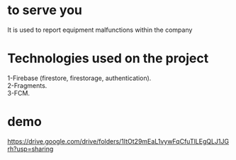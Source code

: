 # to serve you
It is used to report equipment malfunctions 
within the company
# Technologies used on the project
1-Firebase (firestore, firestorage, authentication).\
2-Fragments.\
3-FCM.
# demo 
https://drive.google.com/drive/folders/1ItOt29mEaL1vywFqCfuTlLEgQLJ1JGrh?usp=sharing
